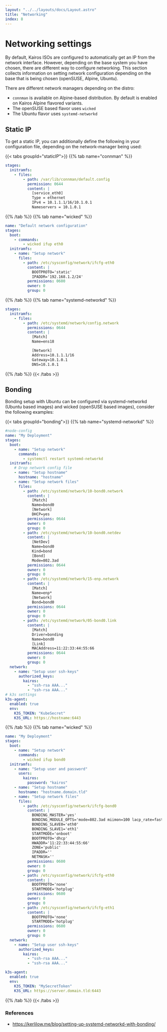 ```yaml
---
layout: "../../layouts/docs/Layout.astro"
title: "Networking"
index: 8
---
```


# Networking settings

By default, Kairos ISOs are configured to automatically get an IP from the network interface. However, depending on the base system you have chosen, there are different way to configure networking. This section collects information on setting network configuration depending on the base that is being chosen (openSUSE, Alpine, Ubuntu).

There are different network managers depending on the distro:

- `connman` is available on Alpine-based distribution. By default is enabled on Kairos Alpine flavored variants.
- The openSUSE based flavor uses `wicked`
- The Ubuntu flavor uses `systemd-networkd`

## Static IP

To get a static IP, you can additionally define the following in your configuration file, depending on the network-manager being used:

{{< tabs groupId="staticIP">}}
{{% tab name="connman" %}}

```yaml
stages:
  initramfs:
    - files:
        - path: /var/lib/connman/default.config
          permission: 0644
          content: |
            [service_eth0]
            Type = ethernet
            IPv4 = 10.1.1.1/16/10.1.0.1
            Nameservers = 10.1.0.1
```

{{% /tab %}}
{{% tab name="wicked" %}}

```yaml
name: "Default network configuration"
stages:
  boot:
    - commands:
        - wicked ifup eth0
  initramfs:
    - name: "Setup network"
      files:
        - path: /etc/sysconfig/network/ifcfg-eth0
          content: |
            BOOTPROTO='static'
            IPADDR='192.168.1.2/24'
          permissions: 0600
          owner: 0
          group: 0
```

{{% /tab %}}
{{% tab name="systemd-networkd" %}}

```yaml
stages:
  initramfs:
    - files:
        - path: /etc/systemd/network/config.network
          permissions: 0644
          content: |
            [Match]
            Name=ens18

            [Network]
            Address=10.1.1.1/16
            Gateway=10.1.0.1
            DNS=10.1.0.1
```

{{% /tab %}}
{{< /tabs >}}

## Bonding

Bonding setup with Ubuntu can be configured via systemd-networkd (Ubuntu based images) and wicked (openSUSE based images), consider the following examples:

{{< tabs groupId="bonding">}}
{{% tab name="systemd-networkd" %}}

```yaml
#node-config
name: "My Deployment"
stages:
  boot:
    - name: "Setup network"
      commands:
        - systemctl restart systemd-networkd
  initramfs:
    # Drop network config file
    - name: "Setup hostname"
      hostname: "hostname"
    - name: "Setup network files"
      files:
        - path: /etc/systemd/network/10-bond0.network
          content: |
            [Match]
            Name=bond0
            [Network]
            DHCP=yes
          permissions: 0644
          owner: 0
          group: 0
        - path: /etc/systemd/network/10-bond0.netdev
          content: |
            [NetDev]
            Name=bond0
            Kind=bond
            [Bond]
            Mode=802.3ad
          permissions: 0644
          owner: 0
          group: 0
        - path: /etc/systemd/network/15-enp.network
          content: |
            [Match]
            Name=enp*
            [Network]
            Bond=bond0
          permissions: 0644
          owner: 0
          group: 0
        - path: /etc/systemd/network/05-bond0.link
          content: |
            [Match]
            Driver=bonding
            Name=bond0
            [Link]
            MACAddress=11:22:33:44:55:66
          permissions: 0644
          owner: 0
          group: 0
  network:
    - name: "Setup user ssh-keys"
      authorized_keys:
        kairos:
          - "ssh-rsa AAA..."
          - "ssh-rsa AAA..."
# k3s settings
k3s-agent:
  enabled: true
  env:
    K3S_TOKEN: "KubeSecret"
    K3S_URL: https://hostname:6443
```

{{% /tab %}}
{{% tab name="wicked" %}}

```yaml
name: "My Deployment"
stages:
  boot:
    - name: "Setup network"
      commands:
        - wicked ifup bond0
  initramfs:
    - name: "Setup user and password"
      users:
        kairos:
          password: "kairos"
    - name: "Setup hostname"
      hostname: "hostname.domain.tld"
    - name: "Setup network files"
      files:
        - path: /etc/sysconfig/network/ifcfg-bond0
          content: |
            BONDING_MASTER='yes'
            BONDING_MODULE_OPTS='mode=802.3ad miimon=100 lacp_rate=fast'
            BONDING_SLAVE0='eth0'
            BONDING_SLAVE1='eth1'
            STARTMODE='onboot'
            BOOTPROTO='dhcp'
            HWADDR='11:22:33:44:55:66'
            ZONE='public'
            IPADDR=''
            NETMASK=''
          permissions: 0600
          owner: 0
          group: 0
        - path: /etc/sysconfig/network/ifcfg-eth0
          content: |
            BOOTPROTO='none'
            STARTMODE='hotplug'
          permissions: 0600
          owner: 0
          group: 0
        - path: /etc/sysconfig/network/ifcfg-eth1
          content: |
            BOOTPROTO='none'
            STARTMODE='hotplug'
          permissions: 0600
          owner: 0
          group: 0
  network:
    - name: "Setup user ssh-keys"
      authorized_keys:
        kairos:
          - "ssh-rsa AAA..."
          - "ssh-rsa AAA..."

k3s-agent:
  enabled: true
  env:
    K3S_TOKEN: "MySecretToken"
    K3S_URL: https://server.domain.tld:6443
```

{{% /tab %}}
{{< /tabs >}}

### References

- https://kerlilow.me/blog/setting-up-systemd-networkd-with-bonding/
